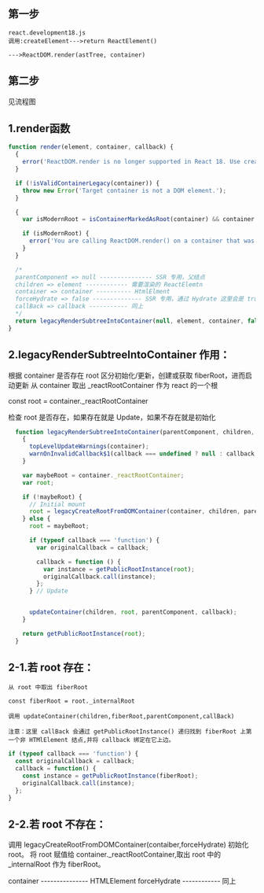 
## 第一步
```
react.development18.js
调用:createElement--->return ReactElement()

--->ReactDOM.render(astTree, container)
```

## 第二步
见流程图

## 1.render函数
```javaScript
function render(element, container, callback) {
  {
    error('ReactDOM.render is no longer supported in React 18. Use createRoot ' + 'instead. Until you switch to the new API, your app will behave as ' + "if it's running React 17. Learn " + 'more: https://reactjs.org/link/switch-to-createroot');
  }

  if (!isValidContainerLegacy(container)) {
    throw new Error('Target container is not a DOM element.');
  }

  {
    var isModernRoot = isContainerMarkedAsRoot(container) && container._reactRootContainer === undefined;

    if (isModernRoot) {
      error('You are calling ReactDOM.render() on a container that was previously ' + 'passed to ReactDOMClient.createRoot(). This is not supported. ' + 'Did you mean to call root.render(element)?');
    }
  }

  /*
  parentComponent => null --------------- SSR 专用，父结点
  children => element ------------ 需要渲染的 ReactElemtn
  container => container ---------- HtmlElment
  forceHydrate => false -------------- SSR 专用，通过 Hydrate 这里会是 true
  callBack => callback ----------- 同上
  */
  return legacyRenderSubtreeIntoContainer(null, element, container, false, callback);
}
```

## 2.legacyRenderSubtreeIntoContainer 作用：
根据 container 是否存在 root 区分初始化/更新，创建或获取 fiberRoot，进而启动更新
从 container 取出 _reactRootContainer 作为 react 的一个根

const root = container._reactRootContainer

检查 root 是否存在，如果存在就是 Update，如果不存在就是初始化
```javaScript
  function legacyRenderSubtreeIntoContainer(parentComponent, children, container, forceHydrate, callback) {
    {
      topLevelUpdateWarnings(container);
      warnOnInvalidCallback$1(callback === undefined ? null : callback, 'render');
    }

    var maybeRoot = container._reactRootContainer;
    var root;

    if (!maybeRoot) {
      // Initial mount
      root = legacyCreateRootFromDOMContainer(container, children, parentComponent, callback, forceHydrate);
    } else {
      root = maybeRoot;

      if (typeof callback === 'function') {
        var originalCallback = callback;

        callback = function () {
          var instance = getPublicRootInstance(root);
          originalCallback.call(instance);
        };
      } // Update


      updateContainer(children, root, parentComponent, callback);
    }

    return getPublicRootInstance(root);
  }
```

## 2-1.若 root 存在：
```
从 root 中取出 fiberRoot

const fiberRoot = root._internalRoot

调用 updateContainer(children,fiberRoot,parentComponent,callBack)

注意：这里 callBack 会通过 getPublicRootInstance() 递归找到 fiberRoot 上第一个非 HTMlElement 结点,并将 callback 绑定在它上边。
```
```javaScript
if (typeof callback === 'function') {
  const originalCallback = callback;
  callback = function() {
    const instance = getPublicRootInstance(fiberRoot);
    originalCallback.call(instance);
  };
}
```
## 2-2.若 root 不存在：
调用 legacyCreateRootFromDOMContainer(contaiber,forceHydrate) 初始化 root。
将 root 赋值给 container._reactRootContainer,取出 root 中的_internalRoot 作为 fiberRoot。

container --------------- HTMLElement
forceHydrate ------------ 同上